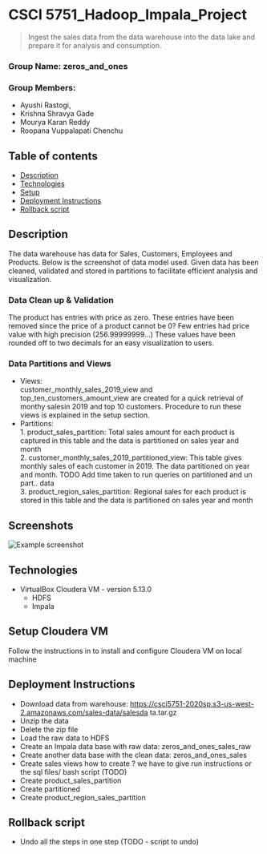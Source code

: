 # CSCI 5751_Hadoop_Impala_Project
> Ingest the sales data from the data warehouse into the data lake and prepare it for analysis and consumption.

### Group Name: zeros_and_ones

### Group Members: 
* Ayushi Rastogi,
* Krishna Shravya Gade
* Mourya Karan Reddy
* Roopana Vuppalapati Chenchu

## Table of contents
* [Description](#Description)
* [Technologies](#technologies)
* [Setup](#setupclouderavm)
* [Deployment Instructions](#deploymentnstructions)
* [Rollback script](#rollbackscript)

## Description
The data warehouse has data for Sales, Customers, Employees and Products. Below is the screenshot of data model used. Given data has been cleaned, validated and stored in partitions to facilitate efficient analysis and visualization. 

  ### Data Clean up & Validation
  The product has entries with price as zero. These entries have been removed since the price of a product cannot be 0?
  Few entries had price value with high precision (256.99999999...) These values have been rounded off to two decimals for an   easy visualization to users. 
  ### Data Partitions and Views
  * Views:
  <br /> customer_monthly_sales_2019_view and top_ten_customers_amount_view are created for a quick retrieval of monthy salesin 2019 and top 10 customers. Procedure to run these views is explained in the setup section. 
  * Partitions:
  <br /> 1. product_sales_partition: Total sales amount for each product is captured in this table and the data is partitioned on sales year and month
<br /> 2. customer_monthly_sales_2019_partitioned_view: This table gives monthly sales of each customer in 2019. The data partitioned on year and month. TODO Add time taken to run queries on partitioned and un part.. data
<br /> 3. product_region_sales_partition: Regional sales for each product is stored in this table and the data is partitioned on sales year and month

## Screenshots
![Example screenshot](./img/screenshot.png)

## Technologies
* VirtualBox Cloudera VM - version 5.13.0
  * HDFS
  * Impala

## Setup Cloudera VM
Follow the instructions in to install and configure Cloudera VM on local machine

## Deployment Instructions
* Download data from warehouse: https://csci5751-2020sp.s3-us-west-2.amazonaws.com/sales-data/salesda
ta.tar.gz
* Unzip the data
* Delete the zip file
* Load the raw data to HDFS
* Create an Impala data base with raw data: zeros_and_ones_sales_raw
* Create another data base with the clean data: zeros_and_ones_sales
* Create sales views 
  how to create ? we have to give run instructions or the sql files/ bash script (TODO)
* Create product_sales_partition
* Create partitioned
* Create product_region_sales_partition

## Rollback script
* Undo all the steps in one step  (TODO - script to undo)


